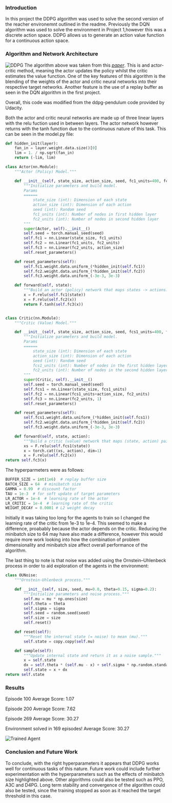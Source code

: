 [//]: # (Image References)

[image1]: https://github.com/arjunlikesgeometry/DRLND-Project-2/blob/master/P2.png
[image2]: https://github.com/arjunlikesgeometry/DRLND-Project-2/blob/master/DDPG.png

### Introduction
In this project the DDPG algorithm was used to solve the second version of the reacher environemnt outlined in the readme. Previously the DQN algorithm was used to solve the environment in Project 1,however this was a discrete action space. DDPG allows us to generate an action value function for a continuous action space.

### Algorithm and Network Architecture
![DDPG][image2]
The algorithm above was taken from this <cite><a href="hhttps://arxiv.org/pdf/1509.02971.pdf"><i>paper</i></a></cite>. This is and actor-critic method, meaning the actor updates the policy whilst the critic estimates the value function. One of the key features of this algorithm is the blending of the weights of the actor and critic neural networks into their respective target networks. Another feature is the use of a replay buffer as seen in the DQN algorithm in the first project.

Overall, this code was modified from the ddpg-pendulum code provided by Udacity.

Both the actor and critic neural networks are made up of three linear layers with the relu fuction used in between layers. The actor network however returns with the tanh function due to the continuous nature of this task. This can be seen in the model.py file: 
```python
def hidden_init(layer):
    fan_in = layer.weight.data.size()[0]
    lim = 1. / np.sqrt(fan_in)
    return (-lim, lim)

class Actor(nn.Module):
    """Actor (Policy) Model."""

    def __init__(self, state_size, action_size, seed, fc1_units=400, fc2_units=300):
        """Initialize parameters and build model.
        Params
        ======
            state_size (int): Dimension of each state
            action_size (int): Dimension of each action
            seed (int): Random seed
            fc1_units (int): Number of nodes in first hidden layer
            fc2_units (int): Number of nodes in second hidden layer
        """
        super(Actor, self).__init__()
        self.seed = torch.manual_seed(seed)
        self.fc1 = nn.Linear(state_size, fc1_units)
        self.fc2 = nn.Linear(fc1_units, fc2_units)
        self.fc3 = nn.Linear(fc2_units, action_size)
        self.reset_parameters()

    def reset_parameters(self):
        self.fc1.weight.data.uniform_(*hidden_init(self.fc1))
        self.fc2.weight.data.uniform_(*hidden_init(self.fc2))
        self.fc3.weight.data.uniform_(-3e-3, 3e-3)

    def forward(self, state):
        """Build an actor (policy) network that maps states -> actions."""
        x = F.relu(self.fc1(state))
        x = F.relu(self.fc2(x))
        return F.tanh(self.fc3(x))


class Critic(nn.Module):
    """Critic (Value) Model."""

    def __init__(self, state_size, action_size, seed, fcs1_units=400, fc2_units=300):
        """Initialize parameters and build model.
        Params
        ======
            state_size (int): Dimension of each state
            action_size (int): Dimension of each action
            seed (int): Random seed
            fcs1_units (int): Number of nodes in the first hidden layer
            fc2_units (int): Number of nodes in the second hidden layer
        """
        super(Critic, self).__init__()
        self.seed = torch.manual_seed(seed)
        self.fcs1 = nn.Linear(state_size, fcs1_units)
        self.fc2 = nn.Linear(fcs1_units+action_size, fc2_units)
        self.fc3 = nn.Linear(fc2_units, 1)
        self.reset_parameters()

    def reset_parameters(self):
        self.fcs1.weight.data.uniform_(*hidden_init(self.fcs1))
        self.fc2.weight.data.uniform_(*hidden_init(self.fc2))
        self.fc3.weight.data.uniform_(-3e-3, 3e-3)

    def forward(self, state, action):
        """Build a critic (value) network that maps (state, action) pairs -> Q-values."""
        xs = F.relu(self.fcs1(state))
        x = torch.cat((xs, action), dim=1)
        x = F.relu(self.fc2(x))
return self.fc3(x)
```
The hyperparmeters were as follows:
```python
BUFFER_SIZE = int(1e6)  # replay buffer size
BATCH_SIZE = 64  # minibatch size
GAMMA = 0.99  # discount factor
TAU = 1e-3  # for soft update of target parameters
LR_ACTOR = 1e-4  # learning rate of the actor
LR_CRITIC = 1e-4  # learning rate of the critic
WEIGHT_DECAY = 0.0001 # L2 weight decay
```
Initially it was taking too long for the agents to train so I changed the learning rate of the critic from 1e-3 to 1e-4. This seemed to make a difference, proabably because the actor depends on the critic. Reducing the minibatch size to 64 may have also made a difference, however this would require more work looking into how the combination of problem dimensionality and minibatch size affect overall performance of the algorithm.  

The last thing to note is that noise was added using the Ornstein–Uhlenbeck process in order to aid exploration of the agents in the environment:
```python
class OUNoise:
    """Ornstein-Uhlenbeck process."""

    def __init__(self, size, seed, mu=0.0, theta=0.15, sigma=0.2):
        """Initialize parameters and noise process."""
        self.mu = mu * np.ones(size)
        self.theta = theta
        self.sigma = sigma
        self.seed = random.seed(seed)
        self.size = size
        self.reset()

    def reset(self):
        """Reset the internal state (= noise) to mean (mu)."""
        self.state = copy.copy(self.mu)

    def sample(self):
        """Update internal state and return it as a noise sample."""
        x = self.state
        dx = self.theta * (self.mu - x) + self.sigma * np.random.standard_normal(self.size)
        self.state = x + dx
return self.state
```

### Results

Episode 100	Average Score: 1.07

Episode 200	Average Score: 7.62

Episode 269	Average Score: 30.27

Environment solved in 169 episodes!	Average Score: 30.27

![Trained Agent][image1]

### Conclusion and Future Work
To conclude, with the right hyperparameters it appears that DDPG works well for continuous tasks of this nature. Future work could include further experimentation with the hyperparameters such as the effects of minibatch size highlighted above. Other algorithms could also be tested such as PPO, A3C and D4PG. Long term stability and convergence of the algorithm could also be tested, since the training stopped as soon as it reached the target threshold in this case. 
